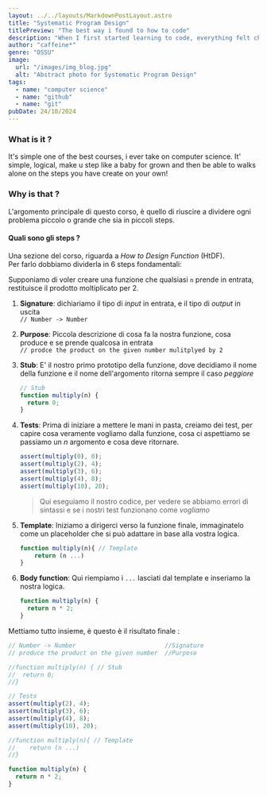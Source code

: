 ```yaml
---
layout: ../../layouts/MarkdownPostLayout.astro
title: "Systematic Program Design"
titlePreview: "The best way i found to how to code"
description: "When I first started learning to code, everything felt chaotic — so many things to think about, so many ways to do the same thing. But then I stumbled upon a systematic approach to programming that changed the way I view code."
author: "caffeine*"
genre: "OSSU"
image:
  url: "/images/img_blog.jpg"
  alt: "Abstract photo for Systematic Program Design"
tags:
  - name: "computer science"
  - name: "github"
  - name: "git"
pubDate: 24/10/2024
---
```


### What is it ?

It's simple one of the best courses, i ever take on computer science.
It' simple, logical, make u step like a baby for grown and then be able to walks alone on the steps you have create on your own!

### Why is that ?

L'argomento principale di questo corso, è quello di riuscire a dividere ogni problema piccolo o grande che sia in piccoli <span class="h_color1">steps</span>.

#### Quali sono gli <span class="h_color1">steps</span> ?

Una sezione del corso, riguarda a _How to Design Function_ (HtDF). <br />
Per farlo dobbiamo dividerla in 6 <span class="h_color1">steps</span> fondamentali:


Supponiamo di voler creare una funzione che qualsiasi `n` prende in entrata, restituisce il prodotto moltiplicato per 2.

1. **Signature**:
   dichiariamo il tipo di _input_ in entrata, e il tipo di _output_ in uscita <br />
   `// Number -> Number`
2. **Purpose**:
   Piccola descrizione di cosa fa la nostra funzione, cosa produce e se prende qualcosa in entrata <br />
   `// prodce the product on the given number mulitplyed by 2`
3. **Stub**:
   E' il nostro primo prototipo della funzione, dove decidiamo il nome della funzione e il nome dell'argomento ritorna sempre il caso _peggiore_

   ```js
   // Stub
   function multiply(n) {
     return 0;
   }
   ```

4. **Tests**:
   Prima di iniziare a mettere le mani in pasta, creiamo dei test, per capire cosa veramente vogliamo dalla funzione, cosa ci aspettiamo se passiamo un _n_ argomento
   e cosa deve ritornare.

   ```js
   assert(multiply(0), 0);
   assert(multiply(2), 4);
   assert(multiply(3), 6);
   assert(multiply(4), 8);
   assert(multiply(10), 20);
   ```

   > Qui eseguiamo il nostro codice, per vedere se abbiamo errori di sintassi e se i nostri test funzionano come _vogliamo_

5. **Template**:
   Iniziamo a dirigerci verso la funzione finale, immaginatelo come un placeholder che si può adattare in base alla vostra logica.

   ```js
   function multiply(n){ // Template
       return (n ...)
   }
   ```

6. **Body function**:
   Qui riempiamo i `...` lasciati dal template e inseriamo la nostra logica.
   ```js
   function multiply(n) {
     return n * 2;
   }
   ```

Mettiamo tutto insieme, è questo è il risultato finale :

```js
// Number -> Number                         //Signature
// produce the product on the given number  //Purpose

//function multiply(n) { // Stub
//  return 0;
//}

// Tests
assert(multiply(2), 4);
assert(multiply(3), 6);
assert(multiply(4), 8);
assert(multiply(10), 20);

//function multiply(n){ // Template
//    return (n ...)
//}

function multiply(n) {
  return n * 2;
}
```
